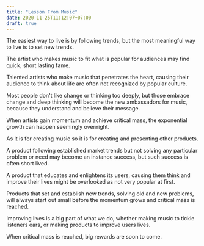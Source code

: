 ```yaml
---
title: "Lesson From Music"
date: 2020-11-25T11:12:07+07:00
draft: true
---
```


The easiest way to live is by following trends, but the most meaningful way to live is to set new trends. 

The artist who makes music to fit what is popular for audiences may find quick, short lasting fame. 

Talented artists who make music that penetrates the heart, causing their audience to think about life are often not recognized by popular culture.

Most people don't like change or thinking too deeply, but those embrace change and deep thinking will become the new ambassadors for music, because they understand and believe their message. 

When artists gain momentum and achieve critical mass, the exponential growth can happen seemingly overnight.

As it is for creating music so it is for creating  and presenting other products. 

A product following established market trends but not solving any particular problem or need may become an instance success, but such success is often short lived.

A product that educates and enlightens its users, causing them think and improve their lives might be overlooked as not very popular at first. 

Products that set and establish new trends, solving old and new problems, will always start out small before the momentum grows and critical mass is reached.

Improving lives is a big part of what we do, whether making music to tickle listeners ears, or making products to improve users lives. 

When critical mass is reached, big rewards are soon to come.
